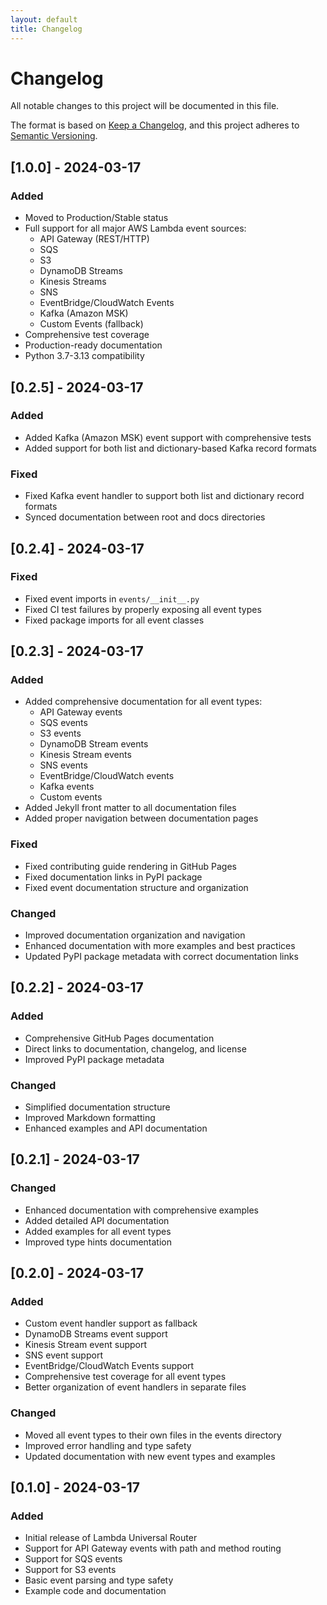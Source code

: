 ```yaml
---
layout: default
title: Changelog
---
```


# Changelog

All notable changes to this project will be documented in this file.

The format is based on [Keep a Changelog](https://keepachangelog.com/en/1.0.0/),
and this project adheres to [Semantic Versioning](https://semver.org/spec/v2.0.0.html).

## [1.0.0] - 2024-03-17

### Added
- Moved to Production/Stable status
- Full support for all major AWS Lambda event sources:
  - API Gateway (REST/HTTP)
  - SQS
  - S3
  - DynamoDB Streams
  - Kinesis Streams
  - SNS
  - EventBridge/CloudWatch Events
  - Kafka (Amazon MSK)
  - Custom Events (fallback)
- Comprehensive test coverage
- Production-ready documentation
- Python 3.7-3.13 compatibility

## [0.2.5] - 2024-03-17

### Added
- Added Kafka (Amazon MSK) event support with comprehensive tests
- Added support for both list and dictionary-based Kafka record formats

### Fixed
- Fixed Kafka event handler to support both list and dictionary record formats
- Synced documentation between root and docs directories

## [0.2.4] - 2024-03-17

### Fixed
- Fixed event imports in `events/__init__.py`
- Fixed CI test failures by properly exposing all event types
- Fixed package imports for all event classes

## [0.2.3] - 2024-03-17

### Added
- Added comprehensive documentation for all event types:
  - API Gateway events
  - SQS events
  - S3 events
  - DynamoDB Stream events
  - Kinesis Stream events
  - SNS events
  - EventBridge/CloudWatch events
  - Kafka events
  - Custom events
- Added Jekyll front matter to all documentation files
- Added proper navigation between documentation pages

### Fixed
- Fixed contributing guide rendering in GitHub Pages
- Fixed documentation links in PyPI package
- Fixed event documentation structure and organization

### Changed
- Improved documentation organization and navigation
- Enhanced documentation with more examples and best practices
- Updated PyPI package metadata with correct documentation links

## [0.2.2] - 2024-03-17

### Added
- Comprehensive GitHub Pages documentation
- Direct links to documentation, changelog, and license
- Improved PyPI package metadata

### Changed
- Simplified documentation structure
- Improved Markdown formatting
- Enhanced examples and API documentation

## [0.2.1] - 2024-03-17

### Changed
- Enhanced documentation with comprehensive examples
- Added detailed API documentation
- Added examples for all event types
- Improved type hints documentation

## [0.2.0] - 2024-03-17

### Added
- Custom event handler support as fallback
- DynamoDB Streams event support
- Kinesis Stream event support
- SNS event support
- EventBridge/CloudWatch Events support
- Comprehensive test coverage for all event types
- Better organization of event handlers in separate files

### Changed
- Moved all event types to their own files in the events directory
- Improved error handling and type safety
- Updated documentation with new event types and examples

## [0.1.0] - 2024-03-17

### Added
- Initial release of Lambda Universal Router
- Support for API Gateway events with path and method routing
- Support for SQS events
- Support for S3 events
- Basic event parsing and type safety
- Example code and documentation